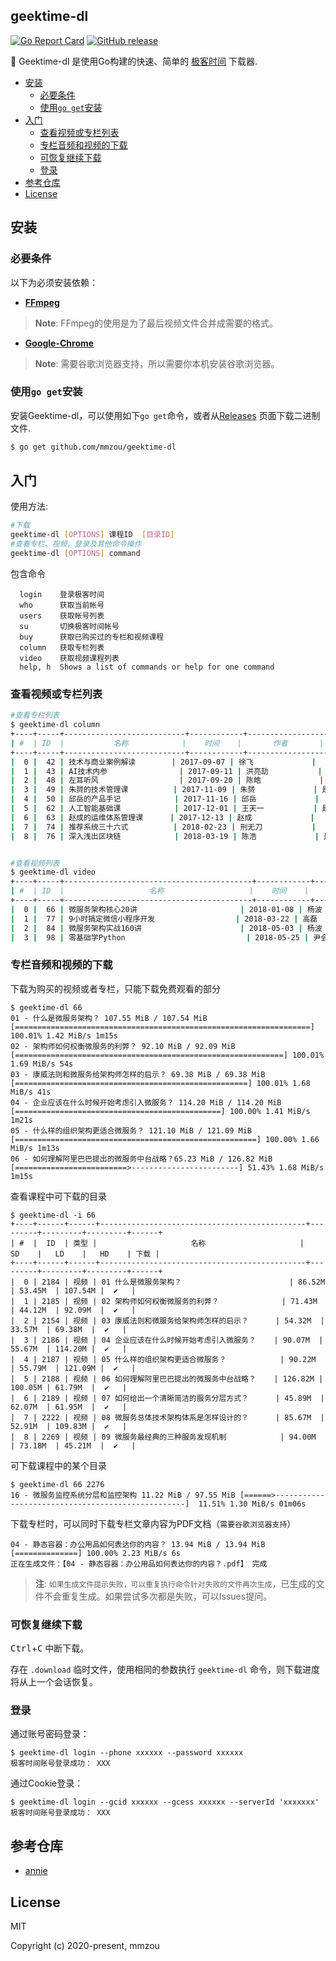 ## geektime-dl

[![Go Report Card](https://goreportcard.com/badge/github.com/mmzou/geektime-dl)](https://goreportcard.com/report/github.com/mmzou/geektime-dl)
[![GitHub release](https://img.shields.io/github/v/release/mmzou/geektime-dl.svg)](https://github.com/mmzou/geektime-dl/releases)

👾 Geektime-dl 是使用Go构建的快速、简单的 [极客时间](https://time.geekbang.org/) 下载器.

- [安装](#%e5%ae%89%e8%a3%85)
  - [必要条件](#%e5%bf%85%e8%a6%81%e6%9d%a1%e4%bb%b6)
  - [使用`go get`安装](#%e4%bd%bf%e7%94%a8go-get%e5%ae%89%e8%a3%85)
- [入门](#%e5%85%a5%e9%97%a8)
  - [查看视频或专栏列表](#%e6%9f%a5%e7%9c%8b%e8%a7%86%e9%a2%91%e6%88%96%e4%b8%93%e6%a0%8f%e5%88%97%e8%a1%a8)
  - [专栏音频和视频的下载](#%e4%b8%93%e6%a0%8f%e9%9f%b3%e9%a2%91%e5%92%8c%e8%a7%86%e9%a2%91%e7%9a%84%e4%b8%8b%e8%bd%bd)
  - [可恢复继续下载](#%e5%8f%af%e6%81%a2%e5%a4%8d%e7%bb%a7%e7%bb%ad%e4%b8%8b%e8%bd%bd)
  - [登录](#%e7%99%bb%e5%bd%95)
- [参考仓库](#%e5%8f%82%e8%80%83%e4%bb%93%e5%ba%93)
- [License](#license)

## 安装

### 必要条件

以下为必须安装依赖：

* **[FFmpeg](https://www.ffmpeg.org)**

> **Note**: FFmpeg的使用是为了最后视频文件合并成需要的格式。

* **[Google-Chrome](https://www.google.cn/intl/zh-CN/chrome/)**

> **Note**: 需要谷歌浏览器支持，所以需要你本机安装谷歌浏览器。

### 使用`go get`安装

安装Geektime-dl，可以使用如下`go get`命令，或者从[Releases](https://github.com/mmzou/geektime-dl/releases) 页面下载二进制文件.

```bash
$ go get github.com/mmzou/geektime-dl
```

## 入门

使用方法:

```bash
#下载
geektime-dl [OPTIONS] 课程ID  [目录ID]
#查看专栏、视频，登录及其他命令操作
geektime-dl [OPTIONS] command
```

包含命令

```text
  login    登录极客时间
  who      获取当前帐号
  users    获取帐号列表
  su       切换极客时间帐号
  buy      获取已购买过的专栏和视频课程
  column   获取专栏列表
  video    获取视频课程列表
  help, h  Shows a list of commands or help for one command
```

### 查看视频或专栏列表

```bash
#查看专栏列表
$ geektime-dl column
+----+-----+---------------------------+------------+------------------+------+
| #  | ID  |           名称            |    时间    |       作者       | 购买 |
+----+-----+---------------------------+------------+------------------+------+
|  0 |  42 | 技术与商业案例解读        | 2017-09-07 | 徐飞             |      |
|  1 |  43 | AI技术内参                | 2017-09-11 | 洪亮劼           |      |
|  2 |  48 | 左耳听风                  | 2017-09-20 | 陈皓             | 是   |
|  3 |  49 | 朱赟的技术管理课          | 2017-11-09 | 朱赟             | 是   |
|  4 |  50 | 邱岳的产品手记            | 2017-11-16 | 邱岳             |      |
|  5 |  62 | 人工智能基础课            | 2017-12-01 | 王天一           | 是   |
|  6 |  63 | 赵成的运维体系管理课      | 2017-12-13 | 赵成             |      |
|  7 |  74 | 推荐系统三十六式          | 2018-02-23 | 刑无刀           |      |
|  8 |  76 | 深入浅出区块链            | 2018-03-19 | 陈浩             | 是   |


#查看视频列表
$ geektime-dl video
+----+-----+------------------------------------------+------------+--------------+------+
| #  | ID  |                   名称                   |    时间    |     作者     | 购买 |
+----+-----+------------------------------------------+------------+--------------+------+
|  0 |  66 | 微服务架构核心20讲                       | 2018-01-08 | 杨波         | 是   |
|  1 |  77 | 9小时搞定微信小程序开发                  | 2018-03-22 | 高磊         |      |
|  2 |  84 | 微服务架构实战160讲                      | 2018-05-03 | 杨波         | 是   |
|  3 |  98 | 零基础学Python                           | 2018-05-25 | 尹会生       |      |
```

### 专栏音频和视频的下载

下载为购买的视频或者专栏，只能下载免费观看的部分

```console
$ geektime-dl 66
01 - 什么是微服务架构？ 107.55 MiB / 107.54 MiB [==================================================================] 100.01% 1.42 MiB/s 1m15s
02 - 架构师如何权衡微服务的利弊？ 92.10 MiB / 92.09 MiB [============================================================] 100.01% 1.69 MiB/s 54s
03 - 康威法则和微服务给架构师怎样的启示？ 69.38 MiB / 69.38 MiB [====================================================] 100.01% 1.68 MiB/s 41s
04 - 企业应该在什么时候开始考虑引入微服务？ 114.20 MiB / 114.20 MiB [==============================================] 100.00% 1.41 MiB/s 1m21s
05 - 什么样的组织架构更适合微服务？ 121.10 MiB / 121.09 MiB [======================================================] 100.00% 1.66 MiB/s 1m13s
06 - 如何理解阿里巴巴提出的微服务中台战略？65.23 MiB / 126.82 MiB [=========================>------------------------] 51.43% 1.68 MiB/s 1m15s
```

查看课程中可下载的目录

```console
$ geektime-dl -i 66
+----+------+------+----------------------------------------------+---------+---------+---------+------+
| #  |  ID  | 类型 |                     名称                     |   SD    |   LD    |   HD    | 下载 |
+----+------+------+----------------------------------------------+---------+---------+---------+------+
|  0 | 2184 | 视频 | 01 什么是微服务架构？                        | 86.52M  | 53.45M  | 107.54M |  ✔   |
|  1 | 2185 | 视频 | 02 架构师如何权衡微服务的利弊？              | 71.43M  | 44.12M  | 92.09M  |  ✔   |
|  2 | 2154 | 视频 | 03 康威法则和微服务给架构师怎样的启示？      | 54.32M  | 33.57M  | 69.38M  |  ✔   |
|  3 | 2186 | 视频 | 04 企业应该在什么时候开始考虑引入微服务？    | 90.07M  | 55.67M  | 114.20M |  ✔   |
|  4 | 2187 | 视频 | 05 什么样的组织架构更适合微服务？            | 90.22M  | 55.79M  | 121.09M |  ✔   |
|  5 | 2188 | 视频 | 06 如何理解阿里巴巴提出的微服务中台战略？    | 126.82M | 100.05M | 61.79M  |  ✔   |
|  6 | 2189 | 视频 | 07 如何给出一个清晰简洁的服务分层方式？      | 45.89M  | 62.07M  | 61.95M  |  ✔   |
|  7 | 2222 | 视频 | 08 微服务总体技术架构体系是怎样设计的？      | 85.67M  | 52.91M  | 109.83M |  ✔   |
|  8 | 2269 | 视频 | 09 微服务最经典的三种服务发现机制            | 94.00M  | 73.18M  | 45.21M  |  ✔   |
```

可下载课程中的某个目录

```console
$ geektime-dl 66 2276
16 - 微服务监控系统分层和监控架构 11.22 MiB / 97.55 MiB [======>--------------------------------------------------]  11.51% 1.30 MiB/s 01m06s
```

下载专栏时，可以同时下载专栏文章内容为PDF文档（`需要谷歌浏览器支持`）

```console
04 - 静态容器：办公用品如何表达你的内容？ 13.94 MiB / 13.94 MiB [==============] 100.00% 2.23 MiB/s 6s
正在生成文件：【04 - 静态容器：办公用品如何表达你的内容？.pdf】 完成
```

> **注**: `如果生成文件提示失败，可以重复执行命令针对失败的文件再次生成`，已生成的文件不会重复生成。如果尝试多次都是失败，可以Issues提问。

### 可恢复继续下载

<kbd>Ctrl</kbd>+<kbd>C</kbd> 中断下载。

存在 `.download` 临时文件，使用相同的参数执行 `geektime-dl` 命令，则下载进度将从上一个会话恢复。

### 登录

通过账号密码登录：

```console
$ geektime-dl login --phone xxxxxx --password xxxxxx
极客时间账号登录成功： XXX
```

通过Cookie登录：

```console
$ geektime-dl login --gcid xxxxxx --gcess xxxxxx --serverId 'xxxxxxx'
极客时间账号登录成功： XXX
```

## 参考仓库

* [annie](https://github.com/iawia002/annie)


## License

MIT

Copyright (c) 2020-present, mmzou
